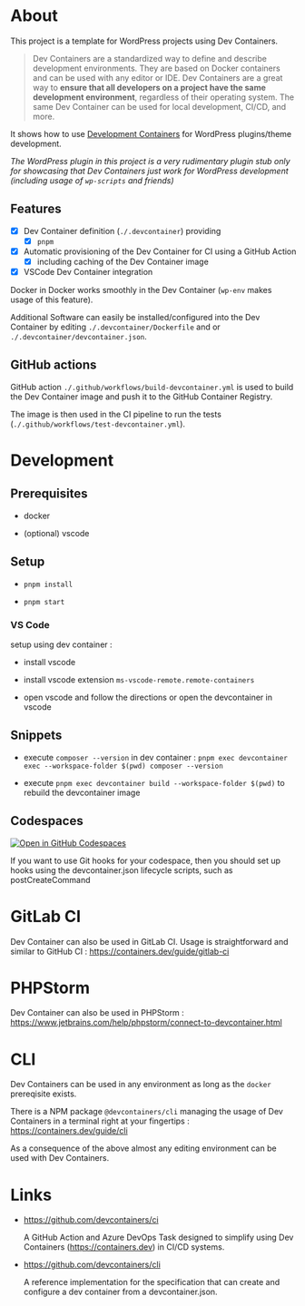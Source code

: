 # About

This project is a template for WordPress projects using Dev Containers.

> Dev Containers are a standardized way to define and describe development environments. They are based on Docker containers and can be used with any editor or IDE. Dev Containers are a great way to **ensure that all developers on a project have the same development environment**, regardless of their operating system. The same Dev Container can be used for local development, CI/CD, and more.

It shows how to use [Development Containers](https://containers.dev/) for WordPress plugins/theme development.

_The WordPress plugin in this project is a very rudimentary plugin stub only for showcasing that Dev Containers *just work* for WordPress development (including usage of `wp-scripts` and friends)_

## Features

- [x] Dev Container definition (`./.devcontainer`) providing
  - [x] `pnpm`
- [x] Automatic provisioning of the Dev Container for CI using a GitHub Action
  - [x] including caching of the Dev Container image
- [x] VSCode Dev Container integration

Docker in Docker works smoothly in the Dev Container (`wp-env` makes usage of this feature).

Additional Software can easily be installed/configured into the Dev Container by editing `./.devcontainer/Dockerfile` and or `./.devcontainer/devcontainer.json`.

## GitHub actions

GitHub action `./.github/workflows/build-devcontainer.yml` is used to build the Dev Container image and push it to the GitHub Container Registry.

The image is then used in the CI pipeline to run the tests (`./.github/workflows/test-devcontainer.yml`).

# Development

## Prerequisites

- docker

- (optional) vscode

## Setup

- `pnpm install`

- `pnpm start`

### VS Code

setup using dev container :

- install vscode

- install vscode extension `ms-vscode-remote.remote-containers`

- open vscode and follow the directions or open the devcontainer in vscode

## Snippets

- execute `composer --version` in dev container : `pnpm exec devcontainer exec --workspace-folder $(pwd) composer --version`

- execute `pnpm exec devcontainer build --workspace-folder $(pwd)` to rebuild the devcontainer image

## Codespaces

[![Open in GitHub Codespaces](https://github.com/codespaces/badge.svg)](https://github.com/codespaces/new?hide_repo_select=true&ref=main&repo=848691489&devcontainer_path=.devcontainer%2Fdevcontainer.json&location=WestEurope)

If you want to use Git hooks for your codespace, then you should set up hooks using the devcontainer.json lifecycle scripts, such as postCreateCommand

# GitLab CI

Dev Container can also be used in GitLab CI. Usage is straightforward and similar to GitHub CI : https://containers.dev/guide/gitlab-ci

# PHPStorm

Dev Container can also be used in PHPStorm : https://www.jetbrains.com/help/phpstorm/connect-to-devcontainer.html

# CLI

Dev Containers can be used in any environment as long as the `docker` prereqisite exists.

There is a NPM package `@devcontainers/cli` managing the usage of Dev Containers in a terminal right at your fingertips : https://containers.dev/guide/cli

As a consequence of the above almost any editing environment can be used with Dev Containers.

# Links

- https://github.com/devcontainers/ci

  A GitHub Action and Azure DevOps Task designed to simplify using Dev Containers (https://containers.dev) in CI/CD systems.

- https://github.com/devcontainers/cli

  A reference implementation for the specification that can create and configure a dev container from a devcontainer.json.
